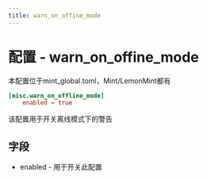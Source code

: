 ```yaml
---
title: warn_on_offine_mode
---
```


# 配置 - warn_on_offine_mode

本配置位于mint_global.toml，Mint/LemonMint都有

```toml
[misc.warn_on_offline_mode]
    enabled = true
```

该配置用于开关离线模式下的警告

## 字段

 - enabled - 用于开关此配置
